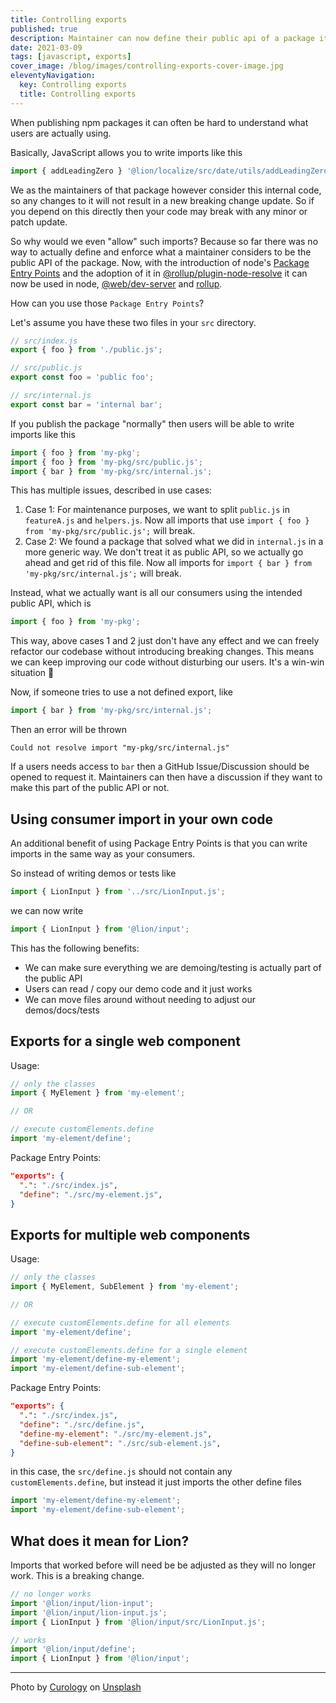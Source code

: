 ```yaml
---
title: Controlling exports
published: true
description: Maintainer can now define their public api of a package itself.
date: 2021-03-09
tags: [javascript, exports]
cover_image: /blog/images/controlling-exports-cover-image.jpg
eleventyNavigation:
  key: Controlling exports
  title: Controlling exports
---
```


When publishing npm packages it can often be hard to understand what users are actually using.

Basically, JavaScript allows you to write imports like this

```js
import { addLeadingZero } '@lion/localize/src/date/utils/addLeadingZero.js';
```

We as the maintainers of that package however consider this internal code, so any changes to it will not result in a new breaking change update.
So if you depend on this directly then your code may break with any minor or patch update.

So why would we even "allow" such imports? Because so far there was no way to actually define and enforce what a maintainer considers to be the public API of the package. Now, with the introduction of node's [Package Entry Points](https://nodejs.org/api/packages.html#packages_package_entry_points) and the adoption of it in [@rollup/plugin-node-resolve](https://github.com/rollup/plugins/tree/master/packages/node-resolve#package-entrypoints) it can now be used in node, [@web/dev-server](https://modern-web.dev/docs/dev-server/overview/) and [rollup](https://rollupjs.org/).

How can you use those `Package Entry Points`?

Let's assume you have these two files in your `src` directory.

```js
// src/index.js
export { foo } from './public.js';

// src/public.js
export const foo = 'public foo';

// src/internal.js
export const bar = 'internal bar';
```

If you publish the package "normally" then users will be able to write imports like this

```js
import { foo } from 'my-pkg';
import { foo } from 'my-pkg/src/public.js';
import { bar } from 'my-pkg/src/internal.js';
```

This has multiple issues, described in use cases:

1. Case 1: For maintenance purposes, we want to split `public.js` in `featureA.js` and `helpers.js`. Now all imports that use `import { foo } from 'my-pkg/src/public.js';` will break.
2. Case 2: We found a package that solved what we did in `internal.js` in a more generic way. We don't treat it as public API, so we actually go ahead and get rid of this file. Now all imports for `import { bar } from 'my-pkg/src/internal.js';` will break.

Instead, what we actually want is all our consumers using the intended public API, which is

```js
import { foo } from 'my-pkg';
```

This way, above cases 1 and 2 just don't have any effect and we can freely refactor our codebase without introducing breaking changes. This means we can keep improving our code without disturbing our users. It's a win-win situation 🎉

Now, if someone tries to use a not defined export, like

```js
import { bar } from 'my-pkg/src/internal.js';
```

Then an error will be thrown

```
Could not resolve import "my-pkg/src/internal.js"
```

If a users needs access to `bar` then a GitHub Issue/Discussion should be opened to request it.
Maintainers can then have a discussion if they want to make this part of the public API or not.

## Using consumer import in your own code

An additional benefit of using Package Entry Points is that you can write imports in the same way as your consumers.

So instead of writing demos or tests like

```js
import { LionInput } from '../src/LionInput.js';
```

we can now write

```js
import { LionInput } from '@lion/input';
```

This has the following benefits:

- We can make sure everything we are demoing/testing is actually part of the public API
- Users can read / copy our demo code and it just works
- We can move files around without needing to adjust our demos/docs/tests

## Exports for a single web component

Usage:

```js
// only the classes
import { MyElement } from 'my-element';

// OR

// execute customElements.define
import 'my-element/define';
```

Package Entry Points:

```json
"exports": {
  ".": "./src/index.js",
  "define": "./src/my-element.js",
}
```

## Exports for multiple web components

Usage:

```js
// only the classes
import { MyElement, SubElement } from 'my-element';

// OR

// execute customElements.define for all elements
import 'my-element/define';

// execute customElements.define for a single element
import 'my-element/define-my-element';
import 'my-element/define-sub-element';
```

Package Entry Points:

```json
"exports": {
  ".": "./src/index.js",
  "define": "./src/define.js",
  "define-my-element": "./src/my-element.js",
  "define-sub-element": "./src/sub-element.js",
}
```

in this case, the `src/define.js` should not contain any `customElements.define`, but instead it just imports the other define files

```js
import 'my-element/define-my-element';
import 'my-element/define-sub-element';
```

## What does it mean for Lion?

Imports that worked before will need be be adjusted as they will no longer work.
This is a breaking change.

```js
// no longer works
import '@lion/input/lion-input';
import '@lion/input/lion-input.js';
import { LionInput } from '@lion/input/src/LionInput.js';

// works
import '@lion/input/define';
import { LionInput } from '@lion/input';
```

---

Photo by <a href="https://unsplash.com/@curology?utm_source=unsplash&utm_medium=referral&utm_content=creditCopyText">Curology</a> on <a href="https://unsplash.com/">Unsplash</a>
